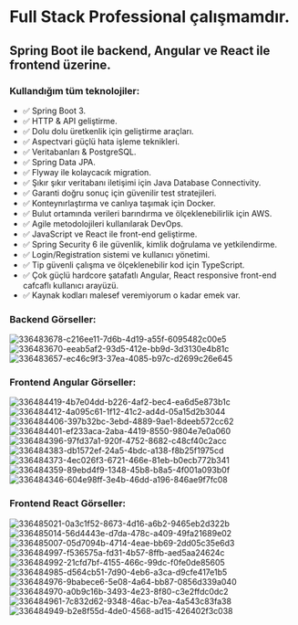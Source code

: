 # Full Stack Professional çalışmamdır.
## Spring Boot ile backend, Angular ve React ile frontend üzerine.

### Kullandığım tüm teknolojiler:
- ✅ Spring Boot 3.
- ✅ HTTP & API geliştirme.
- ✅ Dolu dolu üretkenlik için geliştirme araçları.
- ✅ Aspectvari güçlü hata işleme teknikleri.
- ✅ Veritabanları & PostgreSQL.
- ✅ Spring Data JPA.
- ✅ Flyway ile kolaycacık migration.
- ✅ Şıkır şıkır veritabanı iletişimi için Java Database Connectivity.
- ✅ Garanti doğru sonuç için güvenilir test stratejileri.
- ✅ Konteynırlaştırma ve canlıya taşımak için Docker.
- ✅ Bulut ortamında verileri barındırma ve ölçeklenebilirlik için AWS.
- ✅ Agile metodolojileri kullanılarak DevOps.
- ✅ JavaScript ve React ile front-end geliştirme.
- ✅ Spring Security 6 ile güvenlik, kimlik doğrulama ve yetkilendirme.
- ✅ Login/Registration sistemi ve kullanıcı yönetimi.
- ✅ Tip güvenli çalışma ve ölçeklenebilir kod için TypeScript.
- ✅ Çok güçlü hardcore şatafatlı Angular, React responsive front-end cafcaflı kullanıcı arayüzü.
- ✅ Kaynak kodları malesef veremiyorum o kadar emek var.

### Backend Görseller:
![336483678-c216ee11-7d6b-4d19-a55f-6095482c00e5](https://github.com/user-attachments/assets/77250788-d7d0-4942-abc9-b31c7d127041)
![336483670-eeab5af2-93d5-412e-bb9d-3d3130e4b81c](https://github.com/user-attachments/assets/1eb7e86a-3e5b-4984-800d-c766c9063722)
![336483657-ec46c9f3-37ea-4085-b97c-d2699c26e645](https://github.com/user-attachments/assets/4469b70e-bbea-4c91-a86e-61c33986804d)

### Frontend Angular Görseller:
![336484419-4b7e04dd-b226-4af2-bec4-ea6d5e873b1c](https://github.com/user-attachments/assets/036abf9b-cc78-4796-9bc7-50d38b55befa)
![336484412-4a095c61-1f12-41c2-ad4d-05a15d2b3044](https://github.com/user-attachments/assets/0d069349-0d61-4ab1-9f2f-834a09bfce51)
![336484406-397b32bc-3ebd-4889-9ae1-8deeb572cc62](https://github.com/user-attachments/assets/2d4648d5-21e0-4f20-a3f7-c60d9817c380)
![336484401-ef233aca-2aba-4419-8550-9804e7e0a060](https://github.com/user-attachments/assets/c504f785-ad9d-48d8-9808-03069d7004a8)
![336484396-97fd37a1-920f-4752-8682-c48cf40c2acc](https://github.com/user-attachments/assets/21970c12-88bf-41a3-a4c2-c13d3c0a4d4c)
![336484383-db1572ef-24a5-4bdc-a138-f8b25f1975cd](https://github.com/user-attachments/assets/256bc1da-1a44-40fa-954b-256b6cdf8c81)
![336484373-4ec026f3-6721-466e-81eb-b0ecb772b341](https://github.com/user-attachments/assets/12a2f614-7353-4423-a342-77a995a4bec5)
![336484359-89ebd4f9-1348-45b8-b8a5-4f001a093b0f](https://github.com/user-attachments/assets/857e68af-1643-41f1-852a-a36fe77001e1)
![336484346-604e98ff-3e4b-46dd-a196-846ae9f7fc08](https://github.com/user-attachments/assets/05dbbe60-075f-4d74-917a-8ed733970844)

### Frontend React Görseller:
![336485021-0a3c1f52-8673-4d16-a6b2-9465eb2d322b](https://github.com/user-attachments/assets/dc3386ad-c364-4fc9-bedc-99383066806e)
![336485014-56d4443e-d7da-478c-a409-49fa21689e02](https://github.com/user-attachments/assets/32084970-36d6-46b5-822f-76f6a74931c2)
![336485007-05d7094b-4714-4eae-bb69-2dd05c35e6d3](https://github.com/user-attachments/assets/27fd5a37-d29b-450a-85da-a654b27af99c)
![336484997-f536575a-fd31-4b57-8ffb-aed5aa24624c](https://github.com/user-attachments/assets/b4961b01-5f94-4830-8e01-4a6acbc6d9d0)
![336484992-21cfd7bf-4155-466c-99dc-f0fe0de85605](https://github.com/user-attachments/assets/b23894d4-51fd-48fa-8b01-21d2c8d42e56)
![336484985-d564cb51-7d90-4eb6-a3ca-d9cfe417e1b5](https://github.com/user-attachments/assets/c5663474-7f14-4e1d-a0c8-7abb4cf6a4c2)
![336484976-9babece6-5e08-4a64-bb87-0856d339a040](https://github.com/user-attachments/assets/8eb47be2-96cf-4512-a1a9-50e269011a69)
![336484970-a0b9c16b-3493-4e23-8f80-c3e2ffdc0dc2](https://github.com/user-attachments/assets/e317b716-6939-41d4-a421-e5088d7c0f6b)
![336484961-7c832d62-9348-46ac-b7ea-4a543c83fa38](https://github.com/user-attachments/assets/790f25f8-d856-49ae-a4be-4922b5e385db)
![336484949-b2e8f55d-4de0-4568-ad15-426402f3c038](https://github.com/user-attachments/assets/30edf7f4-1eef-4d18-a086-20e6dbec98ab)
